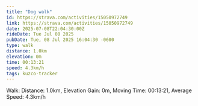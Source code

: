 ```yaml
---
title: "Dog walk"
id: https://strava.com/activities/15050972749
link: https://strava.com/activities/15050972749
date: 2025-07-08T22:04:30:00Z
rideDate: Tue Jul 08 2025
pubDate: Tue, 08 Jul 2025 16:04:30 -0600
type: walk
distance: 1.0km
elevation: 0m
time: 00:13:21
speed: 4.3km/h
tags: kuzco-tracker
---
```

Walk: Distance: 1.0km, Elevation Gain: 0m, Moving Time: 00:13:21, Average Speed: 4.3km/h